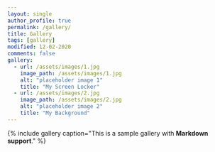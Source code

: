 ```yaml
---
layout: single
author_profile: true
permalink: /gallery/
title: Gallery
tags: [gallery]
modified: 12-02-2020
comments: false
gallery:
  - url: /assets/images/1.jpg
    image_path: /assets/images/1.jpg
    alt: "placeholder image 1"
    title: "My Screen Locker"
  - url: /assets/images/2.jpg
    image_path: /assets/images/2.jpg
    alt: "placeholder image 2"
    title: "My Background"    
---
```


{% include gallery caption="This is a sample gallery with **Markdown support**." %}


